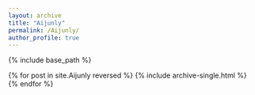 ```yaml
---
layout: archive
title: "Aijunly"
permalink: /Aijunly/
author_profile: true
---
```


{% include base_path %}

{% for post in site.Aijunly reversed %}
  {% include archive-single.html %}
{% endfor %}
